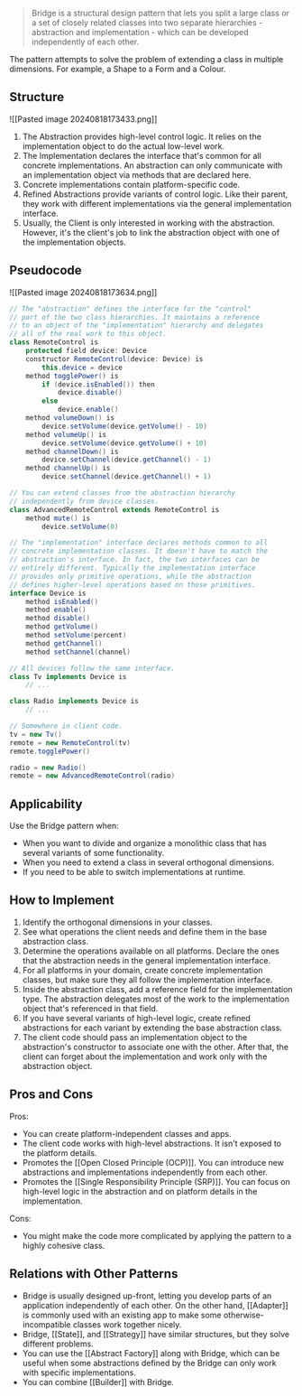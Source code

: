 > Bridge is a structural design pattern that lets you split a large class or a set of closely related classes into two separate hierarchies - abstraction and implementation - which can be developed independently of each other.

The pattern attempts to solve the problem of extending a class in multiple dimensions. For example, a Shape to a Form and a Colour. 
## Structure
![[Pasted image 20240818173433.png]]
1. The Abstraction provides high-level control logic. It relies on the implementation object to do the actual low-level work.
2. The Implementation declares the interface that's common for all concrete implementations. An abstraction can only communicate with an implementation object via methods that are declared here.
3. Concrete implementations contain platform-specific code.
4. Refined Abstractions provide variants of control logic. Like their parent, they work with different implementations via the general implementation interface.
5. Usually, the Client is only interested in working with the abstraction. However, it's the client's job to link the abstraction object with one of the implementation objects.
## Pseudocode
![[Pasted image 20240818173634.png]]
```java
// The "abstraction" defines the interface for the "control"
// part of the two class hierarchies. It maintains a reference
// to an object of the "implementation" hierarchy and delegates
// all of the real work to this object.
class RemoteControl is
    protected field device: Device
    constructor RemoteControl(device: Device) is
        this.device = device
    method togglePower() is
        if (device.isEnabled()) then
            device.disable()
        else
            device.enable()
    method volumeDown() is
        device.setVolume(device.getVolume() - 10)
    method volumeUp() is
        device.setVolume(device.getVolume() + 10)
    method channelDown() is
        device.setChannel(device.getChannel() - 1)
    method channelUp() is
        device.setChannel(device.getChannel() + 1)

// You can extend classes from the abstraction hierarchy
// independently from device classes.
class AdvancedRemoteControl extends RemoteControl is
    method mute() is
        device.setVolume(0)

// The "implementation" interface declares methods common to all
// concrete implementation classes. It doesn't have to match the
// abstraction's interface. In fact, the two interfaces can be
// entirely different. Typically the implementation interface
// provides only primitive operations, while the abstraction
// defines higher-level operations based on those primitives.
interface Device is
    method isEnabled()
    method enable()
    method disable()
    method getVolume()
    method setVolume(percent)
    method getChannel()
    method setChannel(channel)

// All devices follow the same interface.
class Tv implements Device is
    // ...

class Radio implements Device is
    // ...

// Somewhere in client code.
tv = new Tv()
remote = new RemoteControl(tv)
remote.togglePower()

radio = new Radio()
remote = new AdvancedRemoteControl(radio)
```
## Applicability
Use the Bridge pattern when:
- When you want to divide and organize a monolithic class that has several variants of some functionality.
- When you need to extend a class in several orthogonal dimensions.
- If you need to be able to switch implementations at runtime.
## How to Implement
1. Identify the orthogonal dimensions in your classes. 
2. See what operations the client needs and define them in the base abstraction class.
3. Determine the operations available on all platforms. Declare the ones that the abstraction needs in the general implementation interface.
4. For all platforms in your domain, create concrete implementation classes, but make sure they all follow the implementation interface.
5. Inside the abstraction class, add a reference field for the implementation type. The abstraction delegates most of the work to the implementation object that's referenced in that field.
6. If you have several variants of high-level logic, create refined abstractions for each variant by extending the base abstraction class.
7. The client code should pass an implementation object to the abstraction's constructor to associate one with the other. After that, the client can forget about the implementation and work only with the abstraction object.
## Pros and Cons
Pros:
- You can create platform-independent classes and apps.
- The client code works with high-level abstractions. It isn't exposed to the platform details.
- Promotes the [[Open Closed Principle (OCP)]]. You can introduce new abstractions and implementations independently from each other.
- Promotes the [[Single Responsibility Principle (SRP)]]. You can focus on high-level logic in the abstraction and on platform details in the implementation.

Cons:
- You might make the code more complicated by applying the pattern to a highly cohesive class.
## Relations with Other Patterns
- Bridge is usually designed up-front, letting you develop parts of an application independently of each other. On the other hand, [[Adapter]] is commonly used with an existing app to make some otherwise-incompatible classes work together nicely.
- Bridge, [[State]], and [[Strategy]] have similar structures, but they solve different problems.
- You can use the [[Abstract Factory]] along with Bridge, which can be useful when some abstractions defined by the Bridge can only work with specific implementations.
- You can combine [[Builder]] with Bridge.
